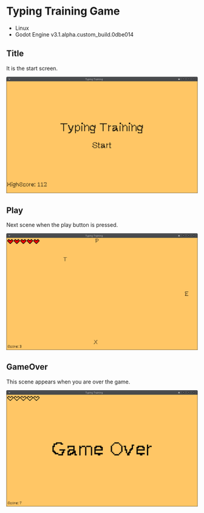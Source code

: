 # Typing Training Game

- Linux
- Godot Engine v3.1.alpha.custom_build.0dbe014

## Title

It is the start screen.

![Title](screenshots/title.png)

## Play

Next scene when the play button is pressed.

![Play](screenshots/play.png)

## GameOver

This scene appears when you are over the game.

![GameOver](screenshots/game_over.png)
